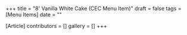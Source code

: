 +++
title = "8' Vanilla White Cake (CEC Menu Item)"
draft = false
tags = [Menu Items]
date = ""

[Article]
contributors = []
gallery = []
+++